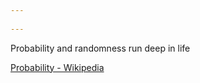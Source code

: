 ```yaml
---
 
---
```


Probability and randomness run deep in life  

[Probability - Wikipedia](https://en.wikipedia.org/wiki/Probability)